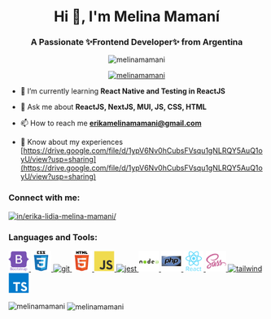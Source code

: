 <h1 align="center">Hi 🥹, I'm Melina Mamaní</h1>
<h3 align="center">A Passionate ✨Frontend Developer✨ from Argentina</h3>

<p align="center"> <img src="https://komarev.com/ghpvc/?username=melinamamani&label=Profile%20views&color=0e75b6&style=flat" alt="melinamamani" /></p>

<p align="center"> <a href="https://github.com/ryo-ma/github-profile-trophy"><img src="https://github-profile-trophy.vercel.app/?username=melinamamani" alt="melinamamani" /></a> </p>

- 🌱 I’m currently learning **React Native and Testing in ReactJS**

- 💬 Ask me about **ReactJS, NextJS, MUI, JS, CSS, HTML**

- 📫 How to reach me **erikamelinamamani@gmail.com**

- 📄 Know about my experiences [https://drive.google.com/file/d/1ypV6Nv0hCubsFVsqu1gNLRQY5AuQ1oyU/view?usp=sharing](https://drive.google.com/file/d/1ypV6Nv0hCubsFVsqu1gNLRQY5AuQ1oyU/view?usp=sharing)

<h3 align="left">Connect with me:</h3>
<p align="left">
<a href="https://linkedin.com/in/in/erika-lidia-melina-mamani/" target="blank"><img align="center" src="https://raw.githubusercontent.com/rahuldkjain/github-profile-readme-generator/master/src/images/icons/Social/linked-in-alt.svg" alt="in/erika-lidia-melina-mamani/" height="30" width="40" /></a>
</p>

<h3 align="left">Languages and Tools:</h3>
<p align="left"> <a href="https://getbootstrap.com" target="_blank" rel="noreferrer"> <img src="https://raw.githubusercontent.com/devicons/devicon/master/icons/bootstrap/bootstrap-plain-wordmark.svg" alt="bootstrap" width="40" height="40"/> </a> <a href="https://www.w3schools.com/css/" target="_blank" rel="noreferrer"> <img src="https://raw.githubusercontent.com/devicons/devicon/master/icons/css3/css3-original-wordmark.svg" alt="css3" width="40" height="40"/> </a> <a href="https://git-scm.com/" target="_blank" rel="noreferrer"> <img src="https://www.vectorlogo.zone/logos/git-scm/git-scm-icon.svg" alt="git" width="40" height="40"/> </a> <a href="https://www.w3.org/html/" target="_blank" rel="noreferrer"> <img src="https://raw.githubusercontent.com/devicons/devicon/master/icons/html5/html5-original-wordmark.svg" alt="html5" width="40" height="40"/> </a> <a href="https://developer.mozilla.org/en-US/docs/Web/JavaScript" target="_blank" rel="noreferrer"> <img src="https://raw.githubusercontent.com/devicons/devicon/master/icons/javascript/javascript-original.svg" alt="javascript" width="40" height="40"/> </a> <a href="https://jestjs.io" target="_blank" rel="noreferrer"> <img src="https://www.vectorlogo.zone/logos/jestjsio/jestjsio-icon.svg" alt="jest" width="40" height="40"/> </a> <a href="https://nodejs.org" target="_blank" rel="noreferrer"> <img src="https://raw.githubusercontent.com/devicons/devicon/master/icons/nodejs/nodejs-original-wordmark.svg" alt="nodejs" width="40" height="40"/> </a> <a href="https://www.php.net" target="_blank" rel="noreferrer"> <img src="https://raw.githubusercontent.com/devicons/devicon/master/icons/php/php-original.svg" alt="php" width="40" height="40"/> </a> <a href="https://reactjs.org/" target="_blank" rel="noreferrer"> <img src="https://raw.githubusercontent.com/devicons/devicon/master/icons/react/react-original-wordmark.svg" alt="react" width="40" height="40"/> </a> <a href="https://sass-lang.com" target="_blank" rel="noreferrer"> <img src="https://raw.githubusercontent.com/devicons/devicon/master/icons/sass/sass-original.svg" alt="sass" width="40" height="40"/> </a> <a href="https://tailwindcss.com/" target="_blank" rel="noreferrer"> <img src="https://www.vectorlogo.zone/logos/tailwindcss/tailwindcss-icon.svg" alt="tailwind" width="40" height="40"/> </a> <a href="https://www.typescriptlang.org/" target="_blank" rel="noreferrer"> <img src="https://raw.githubusercontent.com/devicons/devicon/master/icons/typescript/typescript-original.svg" alt="typescript" width="40" height="40"/> </a> </p>

<p><img align="left" src="https://github-readme-stats.vercel.app/api/top-langs?username=melinamamani&show_icons=true&locale=en&layout=compact" alt="melinamamani" /></p>

<p>&nbsp;<img align="center" src="https://github-readme-stats.vercel.app/api?username=melinamamani&show_icons=true&locale=en" alt="melinamamani" /></p>

